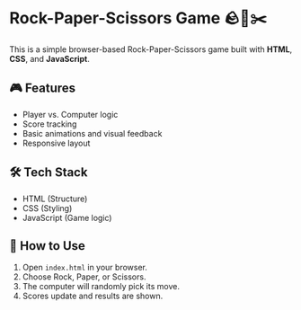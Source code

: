 # Rock-Paper-Scissors Game 🪨📄✂️

This is a simple browser-based Rock-Paper-Scissors game built with **HTML**, **CSS**, and **JavaScript**.

## 🎮 Features

- Player vs. Computer logic
- Score tracking
- Basic animations and visual feedback
- Responsive layout

## 🛠️ Tech Stack

- HTML (Structure)
- CSS (Styling)
- JavaScript (Game logic)

## 🚀 How to Use
1. Open `index.html` in your browser.
2. Choose Rock, Paper, or Scissors.
3. The computer will randomly pick its move.
4. Scores update and results are shown.
